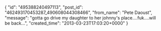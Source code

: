  {
   "id": "495388240497113",
   "post_id": "462493170453287_490608044308466",
   "from_name": "Pete Daoust",
   "message": "gotta go drive my daughter to her johnny's place....fuk....will be back...",
   "created_time": "2013-03-23T17:03:20+0000"
 }
